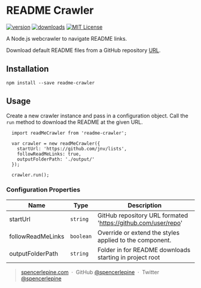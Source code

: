 # README Crawler

[![version](https://img.shields.io/npm/v/readme-crawler.svg?style=flat-square)](http://npm.im/readme-crawler)
[![downloads](https://img.shields.io/npm/dm/readme-crawler.svg?style=flat-square)](http://npm-stat.com/charts.html?package=readme-crawler&from=2015-08-01)
[![MIT License](https://img.shields.io/npm/l/starwars-names.svg?style=flat-square)](http://opensource.org/licenses/MIT)

A Node.js webcrawler to navigate README links.

Download default README files from a GitHub repository [URL](https://github.com/example-user/awesome-project).

## Installation
```npm install --save readme-crawler```

## Usage
Create a new crawler instance and pass in a configuration object. Call the ```run``` method to download the README at the given URL.
```
  import readMeCrawler from 'readme-crawler';

  var crawler = new readMeCrawler({
    startUrl: 'https://github.com/jnv/lists',
    followReadMeLinks: true,
    outputFolderPath: './output/'
  });

  crawler.run();
```

### Configuration Properties

| Name              | Type     | Description                                                    |
| ---------------   | -------- | ---------------------------------------------------------------|
| startUrl          | `string` | GitHub repository URL formated 'https://github.com/user/repo'  |
| followReadMeLinks | `boolean` | Override or extend the styles applied to the component.       |
| outputFolderPath  | `string` | Folder in for README downloads starting in project root        |

> [spencerlepine.com](https://www.spencerlepine.com) &nbsp;&middot;&nbsp; GitHub [@spencerlepine](https://github.com/spencerlepine) &nbsp;&middot;&nbsp; Twitter [@spencerlepine](http://twitter.com/spencerlepine)
